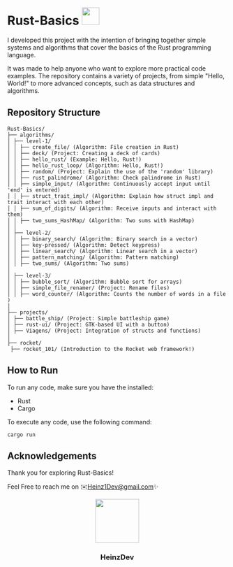 # Rust-Basics <img src="https://cdn.iconscout.com/icon/free/png-512/free-rust-458183.png?f=webp&w=256" width="40" heigth="40">



I developed this project with the intention of bringing together simple systems and algorithms that cover the basics of the Rust programming language. 

It was made to help anyone who want to explore more practical code examples. The repository contains a variety of projects, from simple "Hello, World!" to more advanced concepts, such as data structures and algorithms.

## Repository Structure
```
Rust-Basics/
├── algorithms/
│ ├── level-1/
│ │ ├── create_file/ (Algorithm: File creation in Rust)
│ │ ├── deck/ (Project: Creating a deck of cards) 
│ │ ├── hello_rust/ (Example: Hello, Rust!)
│ │ ├── hello_rust_loop/ (Algorithm: Hello, Rust!)
│ │ ├── random/ (Project: Explain the use of the 'random' library)
│ │ ├── rust_palindrome/ (Algorithm: Check palindrome in Rust)
│ │ ├── simple_input/ (Algorithm: Continuously accept input until 'end' is entered)
│ │ ├── struct_trait_impl/ (Algorithm: Explain how struct impl and trait interact with each other)
│ │ ├── sum_of_digits/ (Algorithm: Receive inputs and interact with them)
│ │ ├── two_sums_HashMap/ (Algorithm: Two sums with HashMap)
│ │
│ ├── level-2/
│ │ ├── binary_search/ (Algorithm: Binary search in a vector)
│ │ ├── key-pressed/ (Algorithm: Detect keypress)
│ │ ├── linear_search/ (Algorithm: Linear search in a vector)
│ │ ├── pattern_matching/ (Algorithm: Pattern matching)
│ │ ├── two_sums/ (Algorithm: Two sums)
│
│ ├── level-3/
│ │ ├── bubble_sort/ (Algorithm: Bubble sort for arrays)
│ │ ├── simple_file_renamer/ (Project: Rename files)
│ │ ├── word_counter/ (Algorithm: Counts the number of words in a file )
│
├── projects/
│ ├── battle_ship/ (Project: Simple battleship game)
│ ├── rust-ui/ (Project: GTK-based UI with a button)
│ ├── Viagens/ (Project: Integration of structs and functions)
│
├── rocket/
 ├── rocket_101/ (Introduction to the Rocket web framework!)

```


## How to Run

To run any code, make sure you have the installed:

- Rust
- Cargo

To execute any code, use the following command:
```
cargo run
```


## Acknowledgements

Thank you for exploring Rust-Basics! 

Feel Free to reach me on ✉️Heinz1Dev@gmail.com✨

<div id="header" align="center">
  <img src="https://i.imgur.com/RtsYtRt.png" width="100"/>
  <h3>HeinzDev</h3>
</div>
